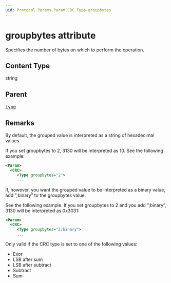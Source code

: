 ```yaml
---
uid: Protocol.Params.Param.CRC.Type-groupbytes
---
```


# groupbytes attribute

Specifies the number of bytes on which to perform the operation.

## Content Type

string

## Parent

[Type](xref:Protocol.Params.Param.CRC.Type)

## Remarks

By default, the grouped value is interpreted as a string of hexadecimal values.

If you set groupbytes to 2, 3130 will be interpreted as 10. See the following example:

```xml
<Param>
  <CRC>
     <Type groupbytes="2">
     ...
```

If, however, you want the grouped value to be interpreted as a binary value, add ”;binary” to the groupbytes value.

See the following example. If you set groupbytes to 2 and you add ”;binary”, 3130 will be interpreted as 0x3031:

```xml
<Param>
  <CRC>
     <Type groupbytes="2;binary">
     ...
```

Only valid if the CRC type is set to one of the following values:

- Exor
- LSB after sum
- LSB after subtract
- Subtract
- Sum
